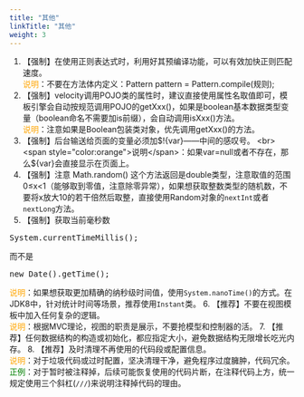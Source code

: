 ```yaml
---
title: "其他"
linkTitle: "其他"
weight: 3
---
```


1. 【强制】在使用正则表达式时，利用好其预编译功能，可以有效加快正则匹配速度。 
<br><span style="color:orange">说明</span>：不要在方法体内定义：Pattern pattern = Pattern.compile(规则); 
2. 【强制】velocity调用POJO类的属性时，建议直接使用属性名取值即可，模板引擎会自动按规范调用POJO的getXxx()，如果是boolean基本数据类型变量（boolean命名不需要加is前缀），会自动调用isXxx()方法。 <br><span style="color:orange">说明</span>：注意如果是Boolean包装类对象，优先调用getXxx()的方法。 
3. 【强制】后台输送给页面的变量必须加$!{var}——中间的感叹号。 
<br><span style="color:orange">说明</span>：如果var=null或者不存在，那么${var}会直接显示在页面上。 
4. 【强制】注意 Math.random() 这个方法返回是double类型，注意取值的范围 0≤x<1（能够取到零值，注意除零异常），如果想获取整数类型的随机数，不要将x放大10的若干倍然后取整，直接使用Random对象的`nextInt`或者`nextLong`方法。 
5. 【强制】获取当前毫秒数
<pre>System.currentTimeMillis();</pre> 
而不是
<pre>new Date().getTime();</pre> 
<span style="color:orange">说明</span>：如果想获取更加精确的纳秒级时间值，使用`System.nanoTime()`的方式。在JDK8中，针对统计时间等场景，推荐使用`Instant`类。 
6. 【推荐】不要在视图模板中加入任何复杂的逻辑。 <br><span style="color:orange">说明</span>：根据MVC理论，视图的职责是展示，不要抢模型和控制器的活。 
7. 【推荐】任何数据结构的构造或初始化，都应指定大小，避免数据结构无限增长吃光内存。 
8. 【推荐】及时清理不再使用的代码段或配置信息。 
<br><span style="color:orange">说明</span>：对于垃圾代码或过时配置，坚决清理干净，避免程序过度臃肿，代码冗余。 
<br><span style="color:green">正例</span>：对于暂时被注释掉，后续可能恢复使用的代码片断，在注释代码上方，统一规定使用三个斜杠(`///`)来说明注释掉代码的理由。 